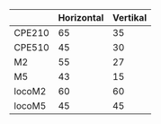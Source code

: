 |        	| Horizontal 	| Vertikal 	|
|--------	|------------	|----------	|
| CPE210 	| 65         	| 35       	|
| CPE510 	| 45         	| 30       	|
| M2     	| 55         	| 27       	|
| M5     	| 43         	| 15       	|
| locoM2 	| 60         	| 60       	|
| locoM5 	| 45         	| 45       	|